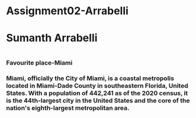# Assignment02-Arrabelli
<h1> Sumanth Arrabelli <h1>
<h3> Favourite place-Miami <h3>
<p><b>Miami</b>, officially the City of Miami, is a <b>coastal metropolis</b> located in Miami-Dade County in <b>southeastern Florida</b>, United States. With a population of <b>442,241 as of the 2020 census</b>, it is the 44th-largest city in the United States and the core of the nation's <b>eighth-largest metropolitan area</b>.</p>

